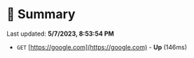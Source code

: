 # 📖 Summary
Last updated: **5/7/2023, 8:53:54 PM**

- `GET` [https://google.com](https://google.com) - **Up** (146ms)
